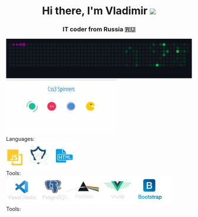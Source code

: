 <h1 align="center">Hi there, I'm  Vladimir 
<img src="https://github.com/blackcater/blackcater/raw/main/images/Hi.gif" height="32"/></h1>
<h3 align="center">IT coder from Russia 🇷🇺</h3>
  <img src="/public/snake.gif" alt="" srcset="">
 
 <img style="width: 300px;" src="/public/spinners.webp" alt="" srcset="">


<div>Languages:</div>
  <img src="/public/languages.png" alt="" width="195">&nbsp;

<div>Tools:</div>
  <img src="/public/tools.png" alt="" width="450">&nbsp;
 
<div>Tools:</div>



  
 
